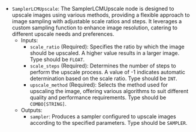 - `SamplerLCMUpscale`: The SamplerLCMUpscale node is designed to upscale images using various methods, providing a flexible approach to image sampling with adjustable scale ratios and steps. It leverages a custom sampling function to enhance image resolution, catering to different upscale needs and preferences.
    - Inputs:
        - `scale_ratio` (Required): Specifies the ratio by which the image should be upscaled. A higher value results in a larger image. Type should be `FLOAT`.
        - `scale_steps` (Required): Determines the number of steps to perform the upscale process. A value of -1 indicates automatic determination based on the scale ratio. Type should be `INT`.
        - `upscale_method` (Required): Selects the method used for upscaling the image, offering various algorithms to suit different quality and performance requirements. Type should be `COMBO[STRING]`.
    - Outputs:
        - `sampler`: Produces a sampler configured to upscale images according to the specified parameters. Type should be `SAMPLER`.

